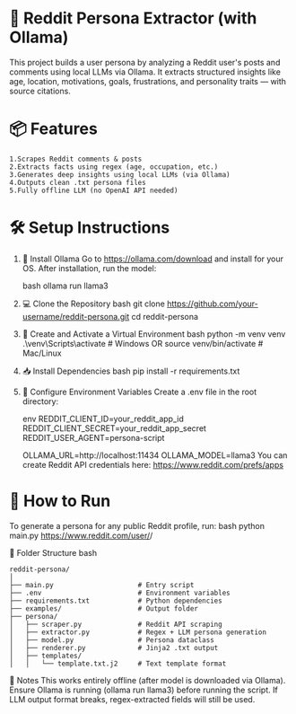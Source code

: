 # 🧠 Reddit Persona Extractor (with Ollama)
This project builds a user persona by analyzing a Reddit user's posts and comments using local LLMs via Ollama.
It extracts structured insights like age, location, motivations, goals, frustrations, and personality traits — with source citations.

# 📦 Features
    1.Scrapes Reddit comments & posts
    2.Extracts facts using regex (age, occupation, etc.)
    3.Generates deep insights using local LLMs (via Ollama)
    4.Outputs clean .txt persona files
    5.Fully offline LLM (no OpenAI API needed)

# 🛠️ Setup Instructions
  1. 🔧 Install Ollama
      Go to https://ollama.com/download and install for your OS.
      After installation, run the model:

      bash
      ollama run llama3

  2. 💻 Clone the Repository
      bash
      git clone https://github.com/your-username/reddit-persona.git
      cd reddit-persona
     
  3. 🐍 Create and Activate a Virtual Environment
      bash
      python -m venv venv
      .\venv\Scripts\activate   # Windows
      OR
      source venv/bin/activate  # Mac/Linux
     
  4. 📥 Install Dependencies
      bash
      pip install -r requirements.txt
     
  5. 🔐 Configure Environment Variables
    Create a .env file in the root directory:

     env
      REDDIT_CLIENT_ID=your_reddit_app_id
      REDDIT_CLIENT_SECRET=your_reddit_app_secret
      REDDIT_USER_AGENT=persona-script
      
      OLLAMA_URL=http://localhost:11434
      OLLAMA_MODEL=llama3
      You can create Reddit API credentials here: https://www.reddit.com/prefs/apps

  # 🚀 How to Run
  To generate a persona for any public Reddit profile, run:
  bash
    python main.py https://www.reddit.com/user/<username>/

📁 Folder Structure
    bash

    reddit-persona/
    │
    ├── main.py                     # Entry script
    ├── .env                        # Environment variables
    ├── requirements.txt            # Python dependencies
    ├── examples/                   # Output folder
    ├── persona/
    │   ├── scraper.py              # Reddit API scraping
    │   ├── extractor.py            # Regex + LLM persona generation
    │   ├── model.py                # Persona dataclass
    │   ├── renderer.py             # Jinja2 .txt output
    │   ├── templates/
    │   │   └── template.txt.j2     # Text template format

📌 Notes
This works entirely offline (after model is downloaded via Ollama).
Ensure Ollama is running (ollama run llama3) before running the script.
If LLM output format breaks, regex-extracted fields will still be used.
